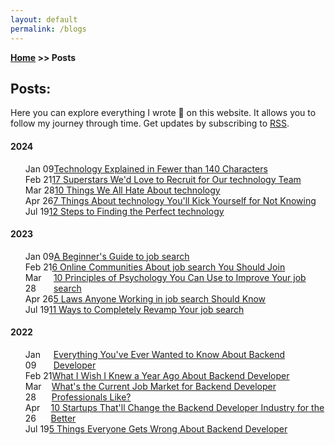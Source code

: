 ```yaml
---
layout: default
permalink: /blogs
---
```

**[Home](/) >> Posts**

## Posts:

<p>Here you can explore everything I wrote 📝 on this website. It allows you to follow my journey through time. Get updates by subscribing to <a href="/blog/index.xml">RSS</a>.</p>
<h4>2024</h4>
<ul id="posts">
  <li style="display:flex">
    <date><time>Jan 09</time></date>
    <a href="#">Technology Explained in Fewer than 140 Characters</a>
  </li>
  <li style="display:flex">
    <date><time>Feb 21</time></date>
    <a href="#">17 Superstars We'd Love to Recruit for Our technology Team</a>
  </li>
  <li style="display:flex">
    <date><time>Mar 28</time></date>
    <a href="#">10 Things We All Hate About technology</a>
  </li>
  <li style="display:flex">
    <date><time>Apr 26</time></date>
    <a href="#">7 Things About technology You'll Kick Yourself for Not Knowing</a>
  </li>
  <li style="display:flex">
    <date><time>Jul 19</time></date>
    <a href="#">12 Steps to Finding the Perfect technology</a>
  </li>
</ul>

<h4>2023</h4>

<ul id="posts">
  <li style="display:flex">
    <date><time>Jan 09</time></date>
    <a href="#">A Beginner's Guide to job search</a>
  </li>
  <li style="display:flex">
    <date><time>Feb 21</time></date>
    <a href="#">6 Online Communities About job search You Should Join</a>
  </li>
  <li style="display:flex">
    <date><time>Mar 28</time></date>
    <a href="#">10 Principles of Psychology You Can Use to Improve Your job search</a>
  </li>
  <li style="display:flex">
    <date><time>Apr 26</time></date>
    <a href="#">5 Laws Anyone Working in job search Should Know</a>
  </li>
  <li style="display:flex">
    <date><time>Jul 19</time></date>
    <a href="#">11 Ways to Completely Revamp Your job search</a>
  </li>
</ul>
<h4>2022</h4>
<ul id="posts">
  <li style="display:flex">
    <date><time>Jan 09</time></date>
    <a href="#">Everything You've Ever Wanted to Know About Backend Developer</a>
  </li>
  <li style="display:flex">
    <date><time>Feb 21</time></date>
    <a href="#">What I Wish I Knew a Year Ago About Backend Developer</a>
  </li>
  <li style="display:flex">
    <date><time>Mar 28</time></date>
    <a href="#">What's the Current Job Market for Backend Developer Professionals Like?</a>
  </li>
  <li style="display:flex">
    <date><time>Apr 26</time></date>
    <a href="#">10 Startups That'll Change the Backend Developer Industry for the Better</a>
  </li>
  <li style="display:flex">
    <date><time>Jul 19</time></date>
    <a href="#">5 Things Everyone Gets Wrong About Backend Developer</a>
  </li>
</ul>
